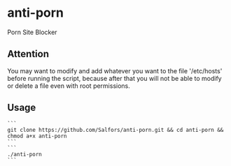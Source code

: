 # anti-porn
Porn Site Blocker 
## Attention
You may want to modify and add whatever you want to the file '/etc/hosts' before running the script, because after that you will not be able to modify or delete a file even with root permissions. 

## Usage

    ```
    git clone https://github.com/Salfors/anti-porn.git && cd anti-porn && chmod a+x anti-porn 
    ```
    ```
    ./anti-porn
    ```
# 
    

